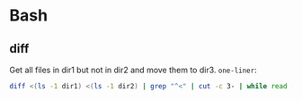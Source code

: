 # Bash

## diff

Get all files in dir1 but not in dir2 and move them to dir3. `one-liner`:

```bash
diff <(ls -1 dir1) <(ls -1 dir2) | grep "^<" | cut -c 3- | while read -r file; do mv "dir1/$file" dir3/; done
```
